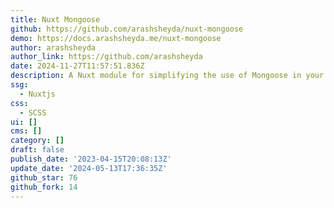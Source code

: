 ```yaml
---
title: Nuxt Mongoose
github: https://github.com/arashsheyda/nuxt-mongoose
demo: https://docs.arashsheyda.me/nuxt-mongoose
author: arashsheyda
author_link: https://github.com/arashsheyda
date: 2024-11-27T11:57:51.836Z
description: A Nuxt module for simplifying the use of Mongoose in your project.
ssg:
  - Nuxtjs
css:
  - SCSS
ui: []
cms: []
category: []
draft: false
publish_date: '2023-04-15T20:08:13Z'
update_date: '2024-05-13T17:36:35Z'
github_star: 76
github_fork: 14
---
```

